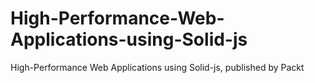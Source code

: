 # High-Performance-Web-Applications-using-Solid-js
High-Performance Web Applications using Solid-js, published by Packt
